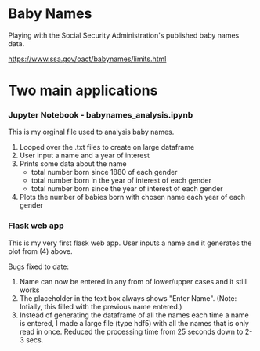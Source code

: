 # Baby Names
Playing with the Social Security Administration's published baby names data. 

https://www.ssa.gov/oact/babynames/limits.html

# Two main applications

### Jupyter Notebook - babynames_analysis.ipynb
This is my orginal file used to analysis baby names. 
1) Looped over the .txt files to create on large dataframe
2) User input a name and a year of interest
3) Prints some data about the name
    - total number born since 1880 of each gender
    - total number born in the year of interest of each gender
    - total number born since the year of interest of each gender
4) Plots the number of babies born with chosen name each year of each gender

### Flask web app
This is my very first flask web app. User inputs a name and it generates the plot from (4) above.
 
Bugs fixed to date:
1) Name can now be entered in any from of lower/upper cases and it still works
2) The placeholder in the text box always shows "Enter Name". (Note: Intially, this filled with the previous name entered.)
3) Instead of generating the dataframe of all the names each time a name is entered, I made a large file (type hdf5) with all the names that is only read in once. Reduced the processing time from 25 seconds down to 2-3 secs.
